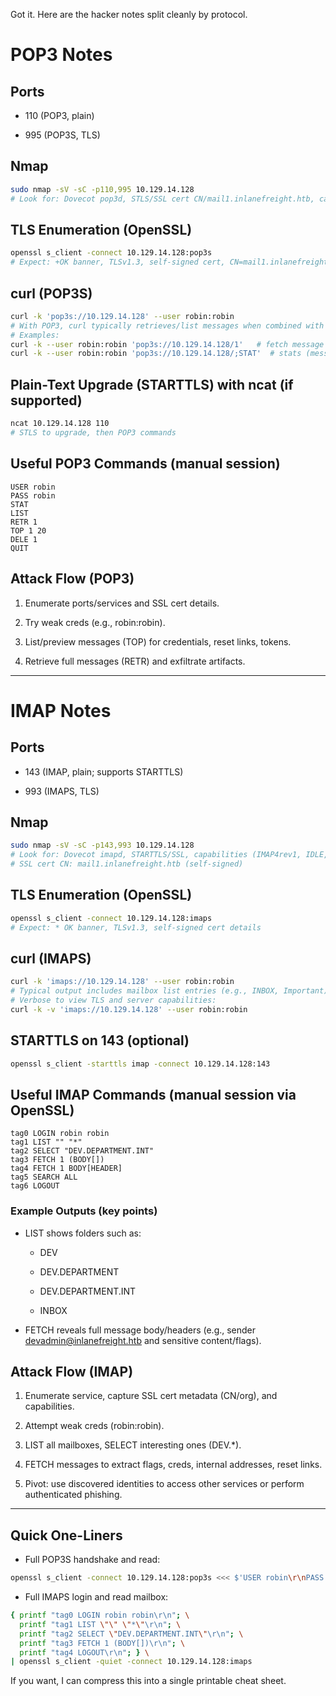 Got it. Here are the hacker notes split cleanly by protocol.

# POP3 Notes

## Ports

- 110 (POP3, plain)
    
- 995 (POP3S, TLS)
    

## Nmap

```bash
sudo nmap -sV -sC -p110,995 10.129.14.128
# Look for: Dovecot pop3d, STLS/SSL cert CN/mail1.inlanefreight.htb, capabilities
```

## TLS Enumeration (OpenSSL)

```bash
openssl s_client -connect 10.129.14.128:pop3s
# Expect: +OK banner, TLSv1.3, self-signed cert, CN=mail1.inlanefreight.htb
```

## curl (POP3S)

```bash
curl -k 'pop3s://10.129.14.128' --user robin:robin
# With POP3, curl typically retrieves/list messages when combined with -X or URL paths.
# Examples:
curl -k --user robin:robin 'pop3s://10.129.14.128/1'   # fetch message 1
curl -k --user robin:robin 'pop3s://10.129.14.128/;STAT'  # stats (messages/count)
```

## Plain-Text Upgrade (STARTTLS) with ncat (if supported)

```bash
ncat 10.129.14.128 110
# STLS to upgrade, then POP3 commands
```

## Useful POP3 Commands (manual session)

```
USER robin
PASS robin
STAT
LIST
RETR 1
TOP 1 20
DELE 1
QUIT
```

## Attack Flow (POP3)

1. Enumerate ports/services and SSL cert details.
    
2. Try weak creds (e.g., robin:robin).
    
3. List/preview messages (TOP) for credentials, reset links, tokens.
    
4. Retrieve full messages (RETR) and exfiltrate artifacts.
    

---

# IMAP Notes

## Ports

- 143 (IMAP, plain; supports STARTTLS)
    
- 993 (IMAPS, TLS)
    

## Nmap

```bash
sudo nmap -sV -sC -p143,993 10.129.14.128
# Look for: Dovecot imapd, STARTTLS/SSL, capabilities (IMAP4rev1, IDLE, LITERAL+, AUTH=PLAIN)
# SSL cert CN: mail1.inlanefreight.htb (self-signed)
```

## TLS Enumeration (OpenSSL)

```bash
openssl s_client -connect 10.129.14.128:imaps
# Expect: * OK banner, TLSv1.3, self-signed cert details
```

## curl (IMAPS)

```bash
curl -k 'imaps://10.129.14.128' --user robin:robin
# Typical output includes mailbox list entries (e.g., INBOX, Important)
# Verbose to view TLS and server capabilities:
curl -k -v 'imaps://10.129.14.128' --user robin:robin
```

## STARTTLS on 143 (optional)

```bash
openssl s_client -starttls imap -connect 10.129.14.128:143
```

## Useful IMAP Commands (manual session via OpenSSL)

```
tag0 LOGIN robin robin
tag1 LIST "" "*"
tag2 SELECT "DEV.DEPARTMENT.INT"
tag3 FETCH 1 (BODY[])
tag4 FETCH 1 BODY[HEADER]
tag5 SEARCH ALL
tag6 LOGOUT
```

### Example Outputs (key points)

- LIST shows folders such as:
    
    - DEV
        
    - DEV.DEPARTMENT
        
    - DEV.DEPARTMENT.INT
        
    - INBOX
        
- FETCH reveals full message body/headers (e.g., sender [devadmin@inlanefreight.htb](mailto:devadmin@inlanefreight.htb) and sensitive content/flags).
    

## Attack Flow (IMAP)

1. Enumerate service, capture SSL cert metadata (CN/org), and capabilities.
    
2. Attempt weak creds (robin:robin).
    
3. LIST all mailboxes, SELECT interesting ones (DEV.*).
    
4. FETCH messages to extract flags, creds, internal addresses, reset links.
    
5. Pivot: use discovered identities to access other services or perform authenticated phishing.
    

---

## Quick One-Liners

- Full POP3S handshake and read:
    

```bash
openssl s_client -connect 10.129.14.128:pop3s <<< $'USER robin\r\nPASS robin\r\nSTAT\r\nLIST\r\nRETR 1\r\nQUIT\r\n'
```

- Full IMAPS login and read mailbox:
    

```bash
{ printf "tag0 LOGIN robin robin\r\n"; \
  printf "tag1 LIST \"\" \"*\"\r\n"; \
  printf "tag2 SELECT \"DEV.DEPARTMENT.INT\"\r\n"; \
  printf "tag3 FETCH 1 (BODY[])\r\n"; \
  printf "tag4 LOGOUT\r\n"; } \
| openssl s_client -quiet -connect 10.129.14.128:imaps
```

If you want, I can compress this into a single printable cheat sheet.